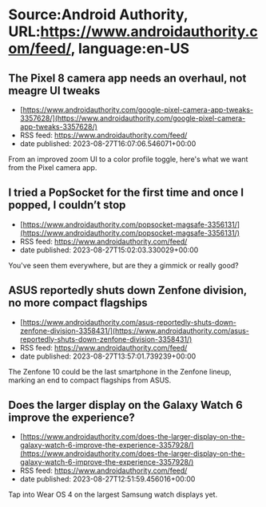 # Source:Android Authority, URL:https://www.androidauthority.com/feed/, language:en-US

## The Pixel 8 camera app needs an overhaul, not meagre UI tweaks
 - [https://www.androidauthority.com/google-pixel-camera-app-tweaks-3357628/](https://www.androidauthority.com/google-pixel-camera-app-tweaks-3357628/)
 - RSS feed: https://www.androidauthority.com/feed/
 - date published: 2023-08-27T16:07:06.546071+00:00

From an improved zoom UI to a color profile toggle, here's what we want from the Pixel camera app.

## I tried a PopSocket for the first time and once I popped, I couldn’t stop
 - [https://www.androidauthority.com/popsocket-magsafe-3356131/](https://www.androidauthority.com/popsocket-magsafe-3356131/)
 - RSS feed: https://www.androidauthority.com/feed/
 - date published: 2023-08-27T15:02:03.330029+00:00

You've seen them everywhere, but are they a gimmick or really good?

## ASUS reportedly shuts down Zenfone division, no more compact flagships
 - [https://www.androidauthority.com/asus-reportedly-shuts-down-zenfone-division-3358431/](https://www.androidauthority.com/asus-reportedly-shuts-down-zenfone-division-3358431/)
 - RSS feed: https://www.androidauthority.com/feed/
 - date published: 2023-08-27T13:57:01.739239+00:00

The Zenfone 10 could be the last smartphone in the Zenfone lineup, marking an end to compact flagships from ASUS.

## Does the larger display on the Galaxy Watch 6 improve the experience?
 - [https://www.androidauthority.com/does-the-larger-display-on-the-galaxy-watch-6-improve-the-experience-3357928/](https://www.androidauthority.com/does-the-larger-display-on-the-galaxy-watch-6-improve-the-experience-3357928/)
 - RSS feed: https://www.androidauthority.com/feed/
 - date published: 2023-08-27T12:51:59.456016+00:00

Tap into Wear OS 4 on the largest Samsung watch displays yet.

